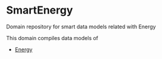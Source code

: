 # SmartEnergy
Domain repository for smart data models related with Energy

This domain compiles data models of 
- [Energy](https://github.com/smart-data-models/dataModel.Energy/tree/master)
